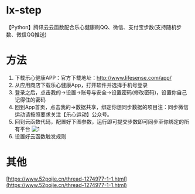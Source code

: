 # lx-step
【Python】腾讯云云函数配合乐心健康刷QQ、微信、支付宝步数(支持随机步数、微信QQ推送)

# 方法
1. 下载乐心健康APP：官方下载地址：http://www.lifesense.com/app/
2. 从应用商店下载乐心健康App，打开软件并选择手机号登录
3. 登录之后，点击我的->设置->账号与安全->设置密码(修改密码)，设置你自己记得住的密码
4. 回到App首页，点击我的->数据共享，绑定你想同步数据的项目注：同步微信运动请按照要求关注【乐心运动】公众号。
5. 回到云函数代码，配置好下图参数，运行即可提交步数即可同步至你绑定的所有平台
![1](https://attach.52pojie.cn/forum/202009/26/220610s1ehd59u55uh5uce.png)
6. 设置好云函数触发规则

# 其他
[https://www.52pojie.cn/thread-1274977-1-1.html](https://www.52pojie.cn/thread-1274977-1-1.html)
